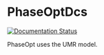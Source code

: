 # PhaseOptDcs
[![Documentation Status](https://readthedocs.org/projects/phaseoptdcs/badge/?version=master)](https://phaseoptdcs.readthedocs.io/en/master/?badge=master)

PhaseOpt uses the UMR model.


